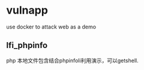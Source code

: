 # vulnapp
use docker to attack web as a demo

## lfi_phpinfo

php 本地文件包含结合phpinfoli利用演示，可以getshell.
